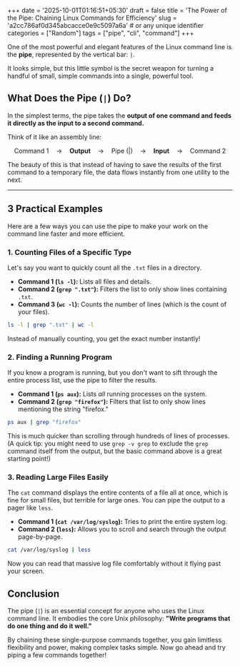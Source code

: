+++
date = '2025-10-01T01:16:51+05:30'
draft = false
title = 'The Power of the Pipe: Chaining Linux Commands for Efficiency'
slug = 'a2cc786af0d345abcacce0e9c5097a6a'   # or any unique identifier
categories = ["Random"]
tags = ["pipe", "cli", "command"]
+++

One of the most powerful and elegant features of the Linux command line is the **pipe**, represented by the vertical bar: `|`.

It looks simple, but this little symbol is the secret weapon for turning a handful of small, simple commands into a single, powerful tool.

## What Does the Pipe (`|`) Do?

In the simplest terms, the pipe takes the **output of one command and feeds it directly as the input to a second command.**

Think of it like an assembly line:

$$\text{Command 1} \quad \rightarrow \quad \textbf{Output} \quad \rightarrow \quad \text{Pipe } (|) \quad \rightarrow \quad \textbf{Input} \quad \rightarrow \quad \text{Command 2}$$

The beauty of this is that instead of having to save the results of the first command to a temporary file, the data flows instantly from one utility to the next.

---

## 3 Practical Examples

Here are a few ways you can use the pipe to make your work on the command line faster and more efficient.

### 1\. Counting Files of a Specific Type

Let's say you want to quickly count all the `.txt` files in a directory.

- **Command 1 (`ls -l`):** Lists all files and details.
- **Command 2 (`grep ".txt"`):** Filters the list to only show lines containing `.txt`.
- **Command 3 (`wc -l`):** Counts the number of lines (which is the count of your files).

<!-- end list -->

```bash
ls -l | grep ".txt" | wc -l
```

Instead of manually counting, you get the exact number instantly\!

### 2\. Finding a Running Program

If you know a program is running, but you don't want to sift through the entire process list, use the pipe to filter the results.

- **Command 1 (`ps aux`):** Lists _all_ running processes on the system.
- **Command 2 (`grep "firefox"`):** Filters that list to only show lines mentioning the string "firefox."

<!-- end list -->

```bash
ps aux | grep "firefox"
```

This is much quicker than scrolling through hundreds of lines of processes. (A quick tip: you might need to use `grep -v grep` to exclude the `grep` command itself from the output, but the basic command above is a great starting point\!)

### 3\. Reading Large Files Easily

The `cat` command displays the entire contents of a file all at once, which is fine for small files, but terrible for large ones. You can pipe the output to a pager like `less`.

- **Command 1 (`cat /var/log/syslog`):** Tries to print the entire system log.
- **Command 2 (`less`):** Allows you to scroll and search through the output page-by-page.

<!-- end list -->

```bash
cat /var/log/syslog | less
```

Now you can read that massive log file comfortably without it flying past your screen.

## Conclusion

The pipe (`|`) is an essential concept for anyone who uses the Linux command line. It embodies the core Unix philosophy: **"Write programs that do one thing and do it well."**

By chaining these single-purpose commands together, you gain limitless flexibility and power, making complex tasks simple. Now go ahead and try piping a few commands together\!
